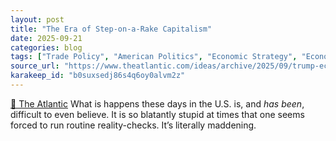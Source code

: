```yaml
---
layout: post
title: "The Era of Step-on-a-Rake Capitalism"
date: 2025-09-21
categories: blog
tags: ["Trade Policy", "American Politics", "Economic Strategy", "Economics", "State Capitalism"]
source_url: "https://www.theatlantic.com/ideas/archive/2025/09/trump-economic-pain-strategy/684166/?utm_campaign=work-in-progress&utm_content=20250917&utm_source=newsletter&utm_medium=email&lctg=655a883da8165b2d8808bd5e&utm_term=Work%20in%20Progress"
karakeep_id: "b0suxsedj86s4q6oy0alvm2z"
---
```


[🔗 The Atlantic](https://www.theatlantic.com/ideas/archive/2025/09/trump-economic-pain-strategy/684166/?utm_campaign=work-in-progress&utm_content=20250917&utm_source=newsletter&utm_medium=email&lctg=655a883da8165b2d8808bd5e&utm_term=Work%20in%20Progress)
What is happens these days in the U.S. is, and _has been_, difficult to even believe. It is so blatantly stupid at times that one seems forced to run routine reality-checks. It’s literally maddening.
